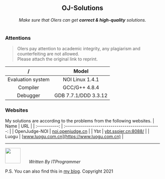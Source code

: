 <h2 align="center">OJ-Solutions</h2>
<div align='center'><i>Make sure that OIers can get <b>correct & high-quality</b> solutions.</i></div>
<br>

### Attentions
>OIers pay attention to academic integrity, any plagiarism and counterfeiting are not allowed.  
>Please attach the original link to reprint.

|         /         |         Model       |
|:----------------: | :------------------:|
| Evaluation system |    NOI Linux 1.4.1  |
|      Compiler     |     GCC/G++ 4.8.4   |
|      Debugger     | GDB 7.7.1/DDD 3.3.12|

### Websites
My solutions are according to the problems from the following websites.
|     Name      |                      URL                           |
| :-----------: | :------------------------------------------------: |
| OpenJudge-NOI |    [noi.openjudge.cn](https://noi.openjudge.cn)    |
|     Ybt       | [ybt.ssoier.cn:8088/](https://ybt.ssoier.cn:8088/) |
|    Luogu      |    [www.luogu.com.cn](https://www.luogu.com.cn)    |

---

<img src="https://user-images.githubusercontent.com/42601869/126608086-f1153dda-c032-4fcb-9b7a-9db9d2ad7e9e.jpg" width="50" height="50" />   &nbsp;&nbsp;&nbsp;&nbsp;&nbsp; _Written By ITProgrammer_

P.S. You can also find this in [my blog](www.cnblogs.com/huishou1981). Copyright 2021

